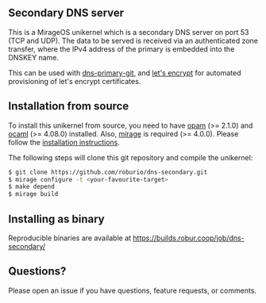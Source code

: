 ## Secondary DNS server

This is a MirageOS unikernel which is a secondary DNS server on port 53
(TCP and UDP). The data to be served is received via an authenticated zone
transfer, where the IPv4 address of the primary is embedded into the DNSKEY
name.

This can be used with [dns-primary-git](https://github.com/roburio/dns-primary-git),
and [let's encrypt](https://github.com/roburio/dns-letsencrypt-secondary) for
automated provisioning of let's encrypt certificates.

## Installation from source

To install this unikernel from source, you need to have
[opam](https://opam.ocaml.org) (>= 2.1.0) and
[ocaml](https://ocaml.org) (>= 4.08.0) installed. Also,
[mirage](https://mirageos.org) is required (>= 4.0.0). Please follow the
[installation instructions](https://mirageos.org/wiki/install).

The following steps will clone this git repository and compile the unikernel:

```bash
$ git clone https://github.com/roburio/dns-secondary.git
$ mirage configure -t <your-favourite-target>
$ make depend
$ mirage build
```

## Installing as binary

Reproducible binaries are available at https://builds.robur.coop/job/dns-secondary/

## Questions?

Please open an issue if you have questions, feature requests, or comments.
